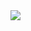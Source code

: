 <a href="google.com">
  <img src="https://img.shields.io/badge/YouTube-FF0000?style=for-the-badge&logo=youtube&logoColor=white" />
</a>
